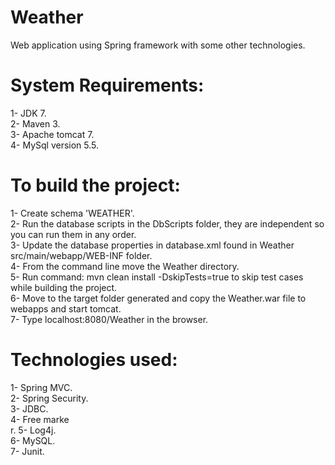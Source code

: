 Weather
=======

Web application using Spring framework with some other technologies.

System Requirements:
=====================
1- JDK 7.</br>
2- Maven 3.</br>
3- Apache tomcat 7.</br>
4- MySql version 5.5.</br>

To build the project:
======================
1- Create schema 'WEATHER'.</br>
2- Run the database scripts in the DbScripts folder, they are independent so you can run them in any order.</br>
3- Update the database properties in database.xml found in Weather src/main/webapp/WEB-INF folder.</br>
4- From the command line move the Weather directory.</br>
5- Run command: mvn clean install -DskipTests=true  to skip test cases while building the project.</br>
6- Move to the target folder generated and copy the Weather.war file to webapps and start tomcat.</br>
7- Type localhost:8080/Weather in the browser.</br>

Technologies used:
===================
1- Spring MVC.</br>
2- Spring Security.</br>
3- JDBC.</br>
4- Free marke</br>r.
5- Log4j.</br>
6- MySQL.</br>
7- Junit.</br>
